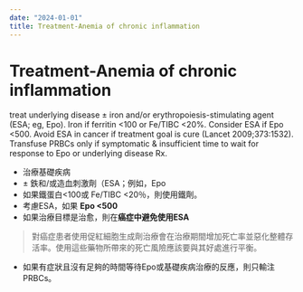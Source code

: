 ```yaml
---
date: "2024-01-01"
title: Treatment-Anemia of chronic inflammation
---
```


# Treatment-Anemia of chronic inflammation

treat underlying disease ± iron and/or erythropoiesis-stimulating agent (ESA; eg, Epo). Iron if ferritin <100 or Fe/TIBC <20%. Consider ESA if Epo <500. Avoid ESA in cancer if treatment goal is cure (Lancet 2009;373:1532). Transfuse PRBCs only if symptomatic & insufficient time to wait for response to Epo or underlying disease Rx.

* 治療基礎疾病
* ± 鉄和/或造血刺激劑（ESA；例如，Epo
* 如果鐵蛋白<100或 Fe/TIBC <20％，則使用鐵劑。
* 考慮ESA，如果 **Epo <500**
* 如果治療目標是治愈，則在**癌症中避免使用ESA**
> 對癌症患者使用促紅細胞生成劑治療會在治療期間增加死亡率並惡化整體存活率。使用這些藥物所帶來的死亡風險應該要與其好處進行平衡。
* 如果有症狀且沒有足夠的時間等待Epo或基礎疾病治療的反應，則只輸注PRBCs。

